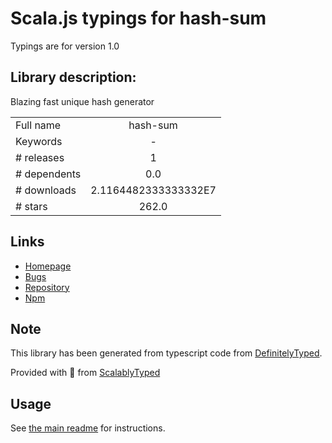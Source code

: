 
# Scala.js typings for hash-sum

Typings are for version 1.0

## Library description:
Blazing fast unique hash generator

|                    |                 |
| ------------------ | :-------------: |
| Full name          | hash-sum |
| Keywords           | - |
| # releases         | 1 |
| # dependents       | 0.0 |
| # downloads        | 2.1164482333333332E7 |
| # stars            | 262.0 |

## Links
- [Homepage](https://github.com/bevacqua/hash-sum)
- [Bugs](https://github.com/bevacqua/hash-sum/issues)
- [Repository](https://github.com/bevacqua/hash-sum)
- [Npm](https://www.npmjs.com/package/hash-sum)
    


## Note
This library has been generated from typescript code from [DefinitelyTyped](https://definitelytyped.org).

Provided with :purple_heart: from [ScalablyTyped](https://github.com/oyvindberg/ScalablyTyped)

## Usage
See [the main readme](../../readme.md) for instructions.


